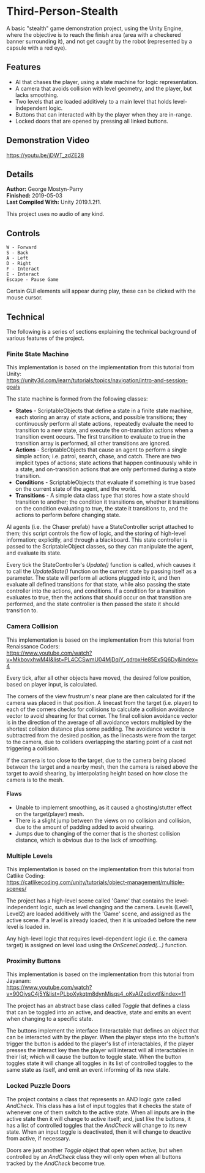 # Third-Person-Stealth
A basic "stealth" game demonstration project, using the Unity Engine, where the objective is to reach the finish area (area with a checkered banner surrounding it), and not get caught by the robot (represented by a capsule with a red eye).
## Features
- AI that chases the player, using a state machine for logic representation.
- A camera that avoids collision with level geometry, and the player, but lacks smoothing.
- Two levels that are loaded additively to a main level that holds level-independent logic.
- Buttons that can interacted with by the player when they are in-range.
- Locked doors that are opened by pressing all linked buttons.
## Demonstration Video
https://youtu.be/jDWT_zdZE28
## Details
**Author:** George Mostyn-Parry\
**Finished:** 2019-05-03\
**Last Compiled With:** Unity 2019.1.2f1.

This project uses no audio of any kind.
## Controls
```
W - Forward
S - Back
A - Left
D - Right
F - Interact
E - Interact
Escape - Pause Game
```
Certain GUI elements will appear during play, these can be clicked with the mouse cursor.
## Technical
The following is a series of sections explaining the technical background of various features of the project.
### Finite State Machine
This implementation is based on the implementation from this tutorial from Unity:\
https://unity3d.com/learn/tutorials/topics/navigation/intro-and-session-goals

The state machine is formed from the following classes:
- **States** - ScriptableObjects that define a state in a finite state machine, each storing an array of state actions, and possible transitions; they continuously perform all state actions, repeatedly evaluate the need to transition to a new state, and execute the on-transition actions when a transition event occurs. The first transition to evaluate to true in the transition array is performed, all other transitions are ignored.
- **Actions** - ScriptableObjects that cause an agent to perform a single simple action; i.e. patrol, search, chase, and catch. There are two implicit types of actions; state actions that happen continuously while in a state, and on-transition actions that are only performed during a state transition.
- **Conditions** - ScriptableObjects that evaluate if something is true based on the current state of the agent, and the world.
- **Transitions** - A simple data class type that stores how a state should transition to another; the condition it transitions on, whether it transitions on the condition evaluating to true, the state it transitions to, and the actions to perform before changing state.

AI agents (i.e. the Chaser prefab) have a StateController script attached to them; this script controls the flow of logic, and the storing of high-level information; explicitly, and through a blackboard. This state controller is passed to the ScriptableObject classes, so they can manipulate the agent, and evaluate its state.

Every tick the StateController's *Update()* function is called, which causes it to call the *UpdateState()* function on the current state by passing itself as a parameter. The state will perform all actions plugged into it, and then evaluate all defined transitions for that state, while also passing the state controller into the actions, and conditions. If a condition for a transition evaluates to true, then the actions that should occur on that transition are performed, and the state controller is then passed the state it should transition to.
### Camera Collision
This implementation is based on the implementation from this tutorial from Renaissance Coders:\
https://www.youtube.com/watch?v=MkbovxhwM4I&list=PL4CCSwmU04MjDqjY_gdroxHe85Ex5Q6Dy&index=4

Every tick, after all other objects have moved, the desired follow position, based on player input, is calculated.

The corners of the view frustrum's near plane are then calculated for if the camera was placed in that position. A linecast from the target (i.e. player) to each of the corners checks for collisions to calculate a collision avoidance vector to avoid shearing for that corner. The final collision avoidance vector is in the direction of the average of all avoidance vectors multipled by the shortest collision distance plus some padding. The avoidance vector is subtractred from the desired position, as the linecasts were from the target to the camera, due to colliders overlapping the starting point of a cast not triggering a collision.

If the camera is too close to the target, due to the camera being placed between the target and a nearby mesh, then the camera is raised above the target to avoid shearing, by interpolating height based on how close the camera is to the mesh.

#### Flaws
- Unable to implement smoothing, as it caused a ghosting/stutter effect on the target(player) mesh.
- There is a slight jump between the views on no collision and collision, due to the amount of padding added to avoid shearing.
- Jumps due to changing of the corner that is the shortest collision distance, which is obvious due to the lack of smoothing.
### Multiple Levels
This implementation is based on the implementation from this tutorial from Catlike Coding:\
https://catlikecoding.com/unity/tutorials/object-management/multiple-scenes/

The project has a high-level scene called 'Game' that contains the level-independent logic, such as level changing and the camera. Levels (Level1, Level2) are loaded additively with the 'Game' scene, and assigned as the active scene. If a level is already loaded, then it is unloaded before the new level is loaded in.

Any high-level logic that requires level-dependent logic (i.e. the camera target) is assigned on level load using the *OnSceneLoaded(...)* function.
### Proximity Buttons
This implementation is based on the implementation from this tutorial from Jayanam:\
https://www.youtube.com/watch?v=90OiysC4j5Y&list=PLboXykqtm8dynMisqs4_oKvAIZedixvtf&index=11

The project has an abstract base class called *Toggle* that defines a class that can be toggled into an active, and deactive, state and emits an event when changing to a specific state.

The buttons implement the interface IInteractable that defines an object that can be interacted with by the player. When the player steps into the button's trigger the button is added to the player's list of interactables, if the player presses the interact key then the player will interact will all interactables in their list; which will cause the button to toggle state. When the button toggles state it will change all toggles in its list of controlled toggles to the same state as itself, and emit an event informing of its new state.
### Locked Puzzle Doors
The project contains a class that represents an AND logic gate called *AndCheck*. This class has a list of input toggles that it checks the state of whenever one of them switch to the active state. When all inputs are in the active state then it will change to active itself; and, just like the buttons, it has a list of controlled toggles that the *AndCheck* will change to its new state. When an input toggle is deactivated, then it will change to deactive from active, if necessary.

Doors are just another *Toggle* object that open when active, but when controlled by an *AndCheck* class they will only open when all buttons tracked by the *AndCheck* become true.
